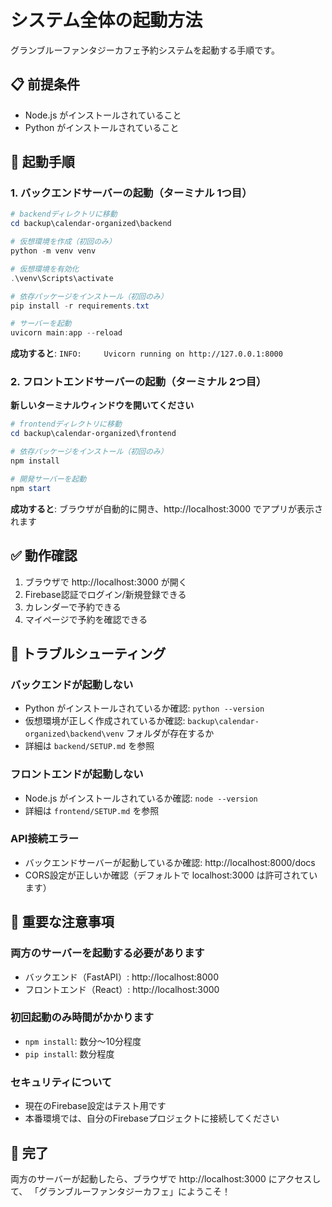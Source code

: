# システム全体の起動方法

グランブルーファンタジーカフェ予約システムを起動する手順です。

## 📋 前提条件

- Node.js がインストールされていること
- Python がインストールされていること

## 🚀 起動手順

### 1. バックエンドサーバーの起動（ターミナル 1つ目）

```powershell
# backendディレクトリに移動
cd backup\calendar-organized\backend

# 仮想環境を作成（初回のみ）
python -m venv venv

# 仮想環境を有効化
.\venv\Scripts\activate

# 依存パッケージをインストール（初回のみ）
pip install -r requirements.txt

# サーバーを起動
uvicorn main:app --reload
```

**成功すると**: `INFO:     Uvicorn running on http://127.0.0.1:8000`

### 2. フロントエンドサーバーの起動（ターミナル 2つ目）

**新しいターミナルウィンドウを開いてください**

```powershell
# frontendディレクトリに移動
cd backup\calendar-organized\frontend

# 依存パッケージをインストール（初回のみ）
npm install

# 開発サーバーを起動
npm start
```

**成功すると**: ブラウザが自動的に開き、http://localhost:3000 でアプリが表示されます

## ✅ 動作確認

1. ブラウザで http://localhost:3000 が開く
2. Firebase認証でログイン/新規登録できる
3. カレンダーで予約できる
4. マイページで予約を確認できる

## 🔧 トラブルシューティング

### バックエンドが起動しない

- Python がインストールされているか確認: `python --version`
- 仮想環境が正しく作成されているか確認: `backup\calendar-organized\backend\venv` フォルダが存在するか
- 詳細は `backend/SETUP.md` を参照

### フロントエンドが起動しない

- Node.js がインストールされているか確認: `node --version`
- 詳細は `frontend/SETUP.md` を参照

### API接続エラー

- バックエンドサーバーが起動しているか確認: http://localhost:8000/docs
- CORS設定が正しいか確認（デフォルトで localhost:3000 は許可されています）

## 📝 重要な注意事項

### 両方のサーバーを起動する必要があります
- バックエンド（FastAPI）: http://localhost:8000
- フロントエンド（React）: http://localhost:3000

### 初回起動のみ時間がかかります
- `npm install`: 数分〜10分程度
- `pip install`: 数分程度

### セキュリティについて
- 現在のFirebase設定はテスト用です
- 本番環境では、自分のFirebaseプロジェクトに接続してください

## 🎉 完了

両方のサーバーが起動したら、ブラウザで http://localhost:3000 にアクセスして、
「グランブルーファンタジーカフェ」にようこそ！

